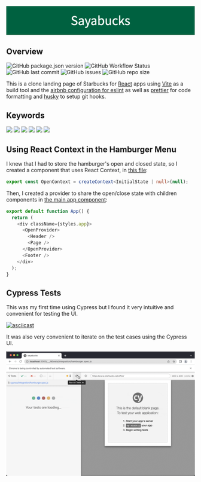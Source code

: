 <img src="/public/Sayabucks.png">

## Overview

![GitHub package.json version](https://img.shields.io/github/package-json/v/bastiannispel/vite-react-ts)
![GitHub Workflow Status](https://img.shields.io/github/workflow/status/bastiannispel/vite-react-ts/ci?label=ci)
![GitHub last commit](https://img.shields.io/github/last-commit/bastiannispel/vite-react-ts)
![GitHub issues](https://img.shields.io/github/issues/bastiannispel/vite-react-ts)
![GitHub repo size](https://img.shields.io/github/repo-size/bastiannispel/vite-react-ts)

This is a clone landing page of Starbucks for [React](https://reactjs.org/) apps using [Vite](https://vitejs.dev/) as a build tool and the [airbnb configuration for eslint](https://www.npmjs.com/package/eslint-config-airbnb) as well as [prettier](https://prettier.io/) for code formatting and [husky](https://github.com/typicode/husky) to setup git hooks.

## Keywords
![](https://img.shields.io/badge/<TypeScript>-3178C6?style=for-the-badge&logo=typescript)
![](https://img.shields.io/badge/<React>-3178C6?style=for-the-badge&logo=react)
![](https://img.shields.io/badge/<Vite>-3178C6?style=for-the-badge&logo=vite)
![](https://img.shields.io/badge/<Cypress>-3178C6?style=for-the-badge&logo=cypress)
![](https://img.shields.io/badge/<Prettier>-3178C6?style=for-the-badge&logo=prettier)
![](https://img.shields.io/badge/<Eslint>-3178C6?style=for-the-badge&logo=eslint)


## Using React Context in the Hamburger Menu

I knew that I had to store the hamburger's open and closed state, so I created a component that uses React Context, in [this file](./src/Context/OpenContext.tsx):

```typescript
export const OpenContext = createContext<InitialState | null>(null);
```

Then, I created a provider to share the open/close state with children components in [the main app component](./src/App/App.tsx):

```typescript
export default function App() {
  return (
    <div className={styles.app}>
      <OpenProvider>
        <Header />
        <Page />
      </OpenProvider>
      <Footer />
    </div>
  );
}
```

## Cypress Tests

This was my first time using Cypress but I found it very intuitive and convenient for testing the UI.

[![asciicast](https://asciinema.org/a/489175.svg)](https://asciinema.org/a/489175)

It was also very convenient to iterate on the test cases using the Cypress UI.

![](./docs/cypress.gif)
